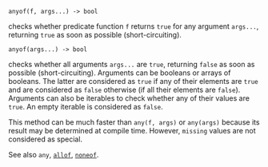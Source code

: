 ```
anyof(f, args...) -> bool
```

checks whether predicate function `f` returns `true` for any argument `args...`, returning `true` as soon as possible (short-circuiting).

```
anyof(args...) -> bool
```

checks whether all arguments `args...` are `true`, returning `false` as soon as possible (short-circuiting). Arguments can be booleans or arrays of booleans. The latter are considered as `true` if any of their elements are `true` and are considered as `false` otherwise (if all their elements are `false`). Arguments can also be iterables to check whether any of their values are `true`. An empty iterable is considered as `false`.

This method can be much faster than `any(f, args)` or `any(args)` because its result may be determined at compile time. However, `missing` values are not considered as special.

See also `any`, [`allof`](@ref), [`noneof`](@ref).
